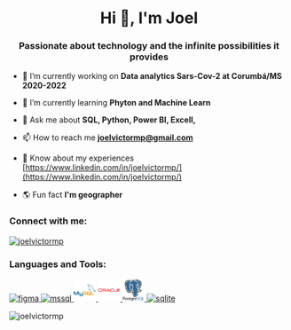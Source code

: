 <h1 align="center">Hi 👋, I'm Joel</h1>
<h3 align="center">Passionate about technology and the infinite possibilities it provides</h3>

- 🔭 I’m currently working on **Data analytics Sars-Cov-2 at Corumbá/MS 2020-2022**

- 🌱 I’m currently learning **Phyton and Machine Learn**

- 💬 Ask me about **SQL, Python, Power BI, Excell,**

- 📫 How to reach me **joelvictormp@gmail.com**

- 📄 Know about my experiences [https://www.linkedin.com/in/joelvictormp/](https://www.linkedin.com/in/joelvictormp/)

- 🌎 Fun fact **I'm geographer**

<h3 align="left">Connect with me:</h3>
<p align="left">
<a href="https://instagram.com/joelvictormp" target="blank"><img align="center" src="https://raw.githubusercontent.com/rahuldkjain/github-profile-readme-generator/master/src/images/icons/Social/instagram.svg" alt="joelvictormp" height="30" width="40" /></a>
</p>

<h3 align="left">Languages and Tools:</h3>
<p align="left"> <a href="https://www.figma.com/" target="_blank" rel="noreferrer"> <img src="https://www.vectorlogo.zone/logos/figma/figma-icon.svg" alt="figma" width="40" height="40"/> </a> <a href="https://www.microsoft.com/en-us/sql-server" target="_blank" rel="noreferrer"> <img src="https://www.svgrepo.com/show/303229/microsoft-sql-server-logo.svg" alt="mssql" width="40" height="40"/> </a> <a href="https://www.mysql.com/" target="_blank" rel="noreferrer"> <img src="https://raw.githubusercontent.com/devicons/devicon/master/icons/mysql/mysql-original-wordmark.svg" alt="mysql" width="40" height="40"/> </a> <a href="https://www.oracle.com/" target="_blank" rel="noreferrer"> <img src="https://raw.githubusercontent.com/devicons/devicon/master/icons/oracle/oracle-original.svg" alt="oracle" width="40" height="40"/> </a> <a href="https://www.postgresql.org" target="_blank" rel="noreferrer"> <img src="https://raw.githubusercontent.com/devicons/devicon/master/icons/postgresql/postgresql-original-wordmark.svg" alt="postgresql" width="40" height="40"/> </a> <a href="https://www.sqlite.org/" target="_blank" rel="noreferrer"> <img src="https://www.vectorlogo.zone/logos/sqlite/sqlite-icon.svg" alt="sqlite" width="40" height="40"/> </a> </p>

<p><img align="center" src="https://github-readme-stats.vercel.app/api/top-langs?username=joelvictormp&show_icons=true&locale=en&layout=compact" alt="joelvictormp" /></p>
